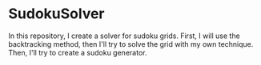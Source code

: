 # SudokuSolver

In this repository, I create a solver for sudoku grids. 
First, I will use the backtracking method, then I'll try to solve the grid with my own technique.
Then, I'll try to create a sudoku generator.
